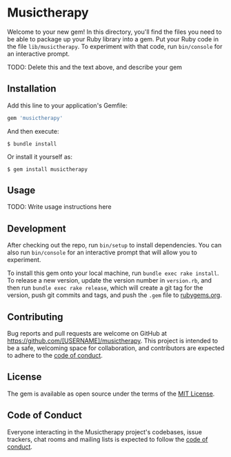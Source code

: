 # Musictherapy

Welcome to your new gem! In this directory, you'll find the files you need to be able to package up your Ruby library into a gem. Put your Ruby code in the file `lib/musictherapy`. To experiment with that code, run `bin/console` for an interactive prompt.

TODO: Delete this and the text above, and describe your gem

## Installation

Add this line to your application's Gemfile:

```ruby
gem 'musictherapy'
```

And then execute:

    $ bundle install

Or install it yourself as:

    $ gem install musictherapy

## Usage

TODO: Write usage instructions here

## Development

After checking out the repo, run `bin/setup` to install dependencies. You can also run `bin/console` for an interactive prompt that will allow you to experiment.

To install this gem onto your local machine, run `bundle exec rake install`. To release a new version, update the version number in `version.rb`, and then run `bundle exec rake release`, which will create a git tag for the version, push git commits and tags, and push the `.gem` file to [rubygems.org](https://rubygems.org).

## Contributing

Bug reports and pull requests are welcome on GitHub at https://github.com/[USERNAME]/musictherapy. This project is intended to be a safe, welcoming space for collaboration, and contributors are expected to adhere to the [code of conduct](https://github.com/[USERNAME]/musictherapy/blob/master/CODE_OF_CONDUCT.md).


## License

The gem is available as open source under the terms of the [MIT License](https://opensource.org/licenses/MIT).

## Code of Conduct

Everyone interacting in the Musictherapy project's codebases, issue trackers, chat rooms and mailing lists is expected to follow the [code of conduct](https://github.com/[USERNAME]/musictherapy/blob/master/CODE_OF_CONDUCT.md).

